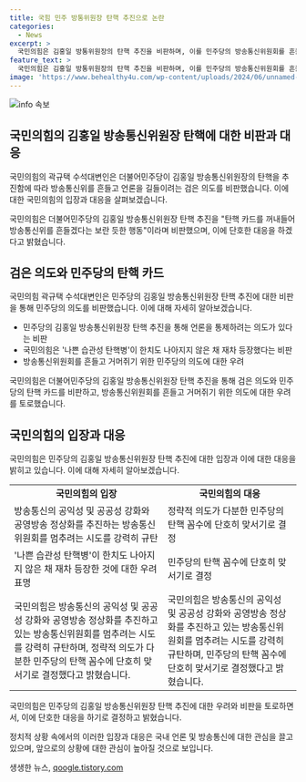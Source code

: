 ```yaml
---
title: 국힘 민주 방통위원장 탄핵 추진으로 논란
categories:
  - News
excerpt: >
  국민의힘은 김홍일 방통위원장의 탄핵 추진을 비판하며, 이를 민주당의 방송통신위원회를 흔들고 언론을 길들이는 검은 의도로 해석했습니다. 곽규택 수석대변인은 탄핵을 통한 민주당의 의회독주와 검찰의 애완견으로의 비판을 제기했고, 국민의힘은 이에 단호히 반발하겠다고 밝혔습니다. 이에 대한 강력한 규탄과 뚜렷한 입장을 표명한 것으로 보입니다.
feature_text: >
  국민의힘은 김홍일 방통위원장의 탄핵 추진을 비판하며, 이를 민주당의 방송통신위원회를 흔들고 언론을 길들이는 검은 의도로 해석했습니다. 곽규택 수석대변인은 탄핵을 통한 민주당의 의회독주와 검찰의 애완견으로의 비판을 제기했고, 국민의힘은 이에 단호히 반발하겠다고 밝혔습니다. 이에 대한 강력한 규탄과 뚜렷한 입장을 표명한 것으로 보입니다.
image: 'https://www.behealthy4u.com/wp-content/uploads/2024/06/unnamed-file.png'
---
```


<p><img src="https://www.behealthy4u.com/wp-content/uploads/2024/06/unnamed-file.png" alt="info 속보" /></p>

<h2 data-ke-size="size26">국민의힘의 김홍일 방송통신위원장 탄핵에 대한 비판과 대응</h2>

<p>국민의힘의 곽규택 수석대변인은 더불어민주당이 김홍일 방송통신위원장의 탄핵을 추진함에 따라 방송통신위를 흔들고 언론을 길들이려는 검은 의도를 비판했습니다. 이에 대한 국민의힘의 입장과 대응을 살펴보겠습니다.</p>

<p data-ke-size="size16">국민의힘은 더불어민주당의 김홍일 방송통신위원장 탄핵 추진을 "탄핵 카드를 꺼내들어 방송통신위를 흔들겠다는 보란 듯한 행동"이라며 비판했으며, 이에 단호한 대응을 하겠다고 밝혔습니다.</p>

<h2 data-ke-size="size26">검은 의도와 민주당의 탄핵 카드</h2>

<p>국민의힘 곽규택 수석대변인은 민주당의 김홍일 방송통신위원장 탄핵 추진에 대한 비판을 통해 민주당의 의도를 비판했습니다. 이에 대해 자세히 알아보겠습니다.</p>

<ul>
  <li>민주당의 김홍일 방송통신위원장 탄핵 추진을 통해 언론을 통제하려는 의도가 있다는 비판</li>
  <li>국민의힘은 '나쁜 습관성 탄핵병'이 한치도 나아지지 않은 채 재차 등장했다는 비판</li>
  <li>방송통신위원회를 흔들고 거머쥐기 위한 민주당의 의도에 대한 우려</li>
</ul>

<p data-ke-size="size16">국민의힘은 더불어민주당의 김홍일 방송통신위원장 탄핵 추진을 통해 검은 의도와 민주당의 탄핵 카드를 비판하고, 방송통신위원회를 흔들고 거머쥐기 위한 의도에 대한 우려를 토로했습니다.</p>

<h2 data-ke-size="size26">국민의힘의 입장과 대응</h2>

<p>국민의힘은 민주당의 김홍일 방송통신위원장 탄핵 추진에 대한 입장과 이에 대한 대응을 밝히고 있습니다. 이에 대해 자세히 알아보겠습니다.</p>

<table>
  <tr>
    <td style="text-align: center; height: 17px;"><b>국민의힘의 입장</b></td>
    <td style="text-align: center; height: 17px;"><b>국민의힘의 대응</b></td>
  </tr>
  <tr>
    <td>방송통신의 공익성 및 공공성 강화와 공영방송 정상화를 추진하는 방송통신위원회를 멈추려는 시도를 강력히 규탄</td>
    <td>정략적 의도가 다분한 민주당의 탄핵 꼼수에 단호히 맞서기로 결정</td>
  </tr>
  <tr>
    <td>'나쁜 습관성 탄핵병'이 한치도 나아지지 않은 채 재차 등장한 것에 대한 우려 표명</td>
    <td>민주당의 탄핵 꼼수에 단호히 맞서기로 결정</td>
  </tr>
  <tr>
    <td>국민의힘은 방송통신의 공익성 및 공공성 강화와 공영방송 정상화를 추진하고 있는 방송통신위원회를 멈추려는 시도를 강력히 규탄하며, 정략적 의도가 다분한 민주당의 탄핵 꼼수에 단호히 맞서기로 결정했다고 밝혔습니다.</td>
    <td>국민의힘은 방송통신의 공익성 및 공공성 강화와 공영방송 정상화를 추진하고 있는 방송통신위원회를 멈추려는 시도를 강력히 규탄하며, 민주당의 탄핵 꼼수에 단호히 맞서기로 결정했다고 밝혔습니다.</td>
  </tr>
</table>

<p data-ke-size="size16">국민의힘은 민주당의 김홍일 방송통신위원장 탄핵 추진에 대한 우려와 비판을 토로하면서, 이에 단호한 대응을 하기로 결정하고 밝혔습니다.</p>

<p data-ke-size="size16">정치적 상황 속에서의 이러한 입장과 대응은 국내 언론 및 방송통신에 대한 관심을 끌고 있으며, 앞으로의 상황에 대한 관심이 높아질 것으로 보입니다.</p>
생생한 뉴스, <a href="https://qoogle.tistory.com" rel="dofollow">qoogle.tistory.com</a>


